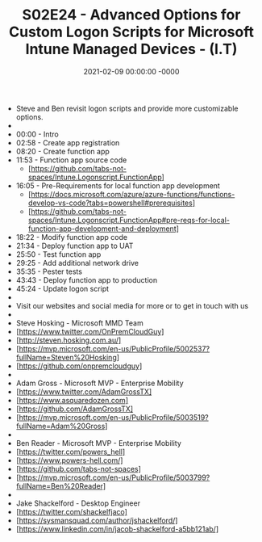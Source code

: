 ﻿---
layout: post
title: "S02E24 - Advanced Options for Custom Logon Scripts for Microsoft Intune Managed Devices - (I.T)"
date: 2021-02-09 00:00:00 -0000
categories:
---
 * Steve and Ben revisit logon scripts and provide more customizable options.
 * 
 * 00:00 - Intro
 * 02:58 - Create app registration
 * 08:20 - Create function app
 * 11:53 - Function app source code
   - [https://github.com/tabs-not-spaces/Intune.Logonscript.FunctionApp]
 * 16:05 - Pre-Requirements for local function app development
   - [https://docs.microsoft.com/azure/azure-functions/functions-develop-vs-code?tabs=powershell#prerequisites]
   - [https://github.com/tabs-not-spaces/Intune.Logonscript.FunctionApp#pre-reqs-for-local-function-app-development-and-deployment]
 * 18:22 - Modify function app code
 * 21:34 - Deploy function app to UAT
 * 25:50 - Test function app
 * 29:25 - Add additional network drive
 * 35:35 - Pester tests
 * 43:43 - Deploy function app to production
 * 45:24 - Update logon script
 * 
 * Visit our websites and social media for more or to get in touch with us
 * 
 * Steve Hosking - Microsoft MMD Team
 * [https://www.twitter.com/OnPremCloudGuy]
 * [http://steven.hosking.com.au/]
 * [https://mvp.microsoft.com/en-us/PublicProfile/5002537?fullName=Steven%20Hosking]
 * [https://github.com/onpremcloudguy]
 * 
 * Adam Gross - Microsoft MVP - Enterprise Mobility
 * [https://www.twitter.com/AdamGrossTX]
 * [https://www.asquaredozen.com]
 * [https://github.com/AdamGrossTX]
 * [https://mvp.microsoft.com/en-us/PublicProfile/5003519?fullName=Adam%20Gross]
 * 
 * Ben Reader - Microsoft MVP - Enterprise Mobility
 * [https://twitter.com/powers_hell]
 * [https://www.powers-hell.com/]
 * [https://github.com/tabs-not-spaces]
 * [https://mvp.microsoft.com/en-us/PublicProfile/5003799?fullName=Ben%20Reader]
 * 
 * Jake Shackelford - Desktop Engineer
 * [https://twitter.com/shackelfjaco]
 * [https://sysmansquad.com/author/jshackelford/]
 * [https://www.linkedin.com/in/jacob-shackelford-a5bb121ab/]
